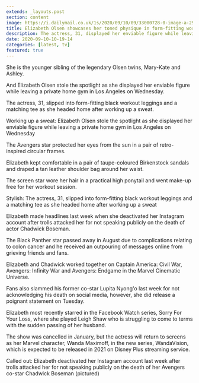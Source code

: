 ```yaml
---
extends: _layouts.post
section: content
image: https://i.dailymail.co.uk/1s/2020/09/10/09/33000728-0-image-a-29_1599726062929.jpg 
title: Elizabeth Olsen showcases her toned physique in form-fitting workout leggings 
description: The actress, 31, displayed her enviable figure while leaving a private home gym in Los Angeles on Wednesday. 
date: 2020-09-10-10-19-14 
categories: [latest, tv] 
featured: true 
--- 
```

She is the younger sibling of the legendary Olsen twins, Mary-Kate and Ashley. 

And Elizabeth Olsen stole the spotlight as she displayed her enviable figure while leaving a private home gym in Los Angeles on Wednesday. 

The actress, 31, slipped into form-fitting black workout leggings and a matching tee as she headed home after working up a sweat. 

Working up a sweat: Elizabeth Olsen stole the spotlight as she displayed her enviable figure while leaving a private home gym in Los Angeles on Wednesday

The Avengers star protected her eyes from the sun in a pair of retro-inspired circular frames.

Elizabeth kept comfortable in a pair of taupe-coloured Birkenstock sandals and draped a tan leather shoulder bag around her waist.

The screen star wore her hair in a practical high ponytail and went make-up free for her workout session.   

Stylish: The actress, 31, slipped into form-fitting black workout leggings and a matching tee as she headed home after working up a sweat

Elizabeth made headlines last week when she deactivated her Instagram account after trolls attacked her for not speaking publicly on the death of actor Chadwick Boseman.  

The Black Panther star passed away in August due to complications relating to colon cancer and he received an outpouring of messages online from grieving friends and fans. 

Elizabeth and Chadwick worked together on Captain America: Civil War, Avengers: Infinity War and Avengers: Endgame in the Marvel Cinematic Universe. 

Fans also slammed his former co-star Lupita Nyong'o last week for not acknowledging his death on social media, however, she did release a poignant statement on Tuesday.  

Elizabeth most recently starred in the Facebook Watch series, Sorry For Your Loss, where she played Leigh Shaw who is struggling to come to terms with the sudden passing of her husband.

The show was cancelled in January, but the actress will return to screens as her Marvel character, Wanda Maximoff, in the new series, WandaVision, which is expected to be released in 2021 on Disney Plus streaming service. 

Called out: Elizabeth deactivated her Instagram account last week after trolls attacked her for not speaking publicly on the death of her Avengers co-star Chadwick Boseman (pictured)

